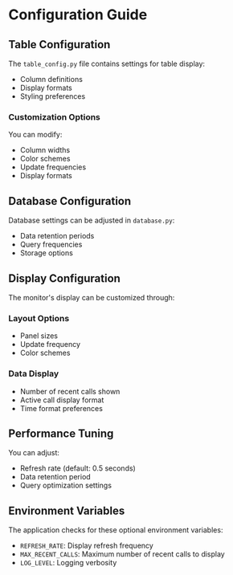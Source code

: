 # Configuration Guide

## Table Configuration

The `table_config.py` file contains settings for table display:
- Column definitions
- Display formats
- Styling preferences

### Customization Options

You can modify:
- Column widths
- Color schemes
- Update frequencies
- Display formats

## Database Configuration

Database settings can be adjusted in `database.py`:
- Data retention periods
- Query frequencies
- Storage options

## Display Configuration

The monitor's display can be customized through:

### Layout Options
- Panel sizes
- Update frequency
- Color schemes

### Data Display
- Number of recent calls shown
- Active call display format
- Time format preferences

## Performance Tuning

You can adjust:
- Refresh rate (default: 0.5 seconds)
- Data retention period
- Query optimization settings

## Environment Variables

The application checks for these optional environment variables:
- `REFRESH_RATE`: Display refresh frequency
- `MAX_RECENT_CALLS`: Maximum number of recent calls to display
- `LOG_LEVEL`: Logging verbosity
